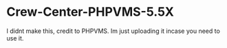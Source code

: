 # Crew-Center-PHPVMS-5.5X

I didnt make this, credit to PHPVMS. Im just uploading it incase you need to use it.
